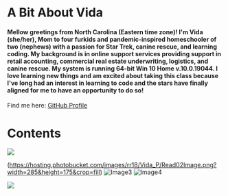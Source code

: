 # A Bit About Vida
#### Mellow greetings from North Carolina (Eastern time zone)! I'm Vida (she/her), Mom to four furkids and pandemic-inspired homeschooler of two (nephews) with a passion for Star Trek, canine rescue, and learning coding. My background is in online support services providing support in retail accounting, commercial real estate underwriting, logistics, and canine rescue. My system is running 64-bit Win 10 Home v.10.0.19044. I love learning new things and am excited about taking this class because I've long had an interest in learning to code and the stars have finally aligned for me to have an opportunity to do so! 

Find me here: [GitHub Profile](https://github.com/Vida-1)

# Contents
[<img src="https://hosting.photobucket.com/images/rr18/Vida_P/Read01Image(1).jpg?width=285&height=175&crop=fill)](Read01)">](https://github.com/Vida-1/reading-notes/blob/main/Read01)

(https://hosting.photobucket.com/images/rr18/Vida_P/Read02Image.png?width=285&height=175&crop=fill)  ![Image3](https://hosting.photobucket.com/images/rr18/Vida_P/Read03Image.jpg?width=285&height=175&crop=fill)  ![Image4](https://hosting.photobucket.com/images/rr18/Vida_P/Read04Image.png?width=285&height=175&crop=fill)

[<img src="http://www.google.com.au/images/nav_logo7.png">](http://google.com.au/)
